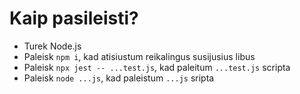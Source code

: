 # Kaip pasileisti?

- Turek Node.js
- Paleisk `npm i`, kad atisiustum reikalingus susijusius libus
- Paleisk `npx jest -- ...test.js`, kad paleitum `...test.js` scripta
- Paleisk `node ...js`, kad paleistum `...js` sripta

